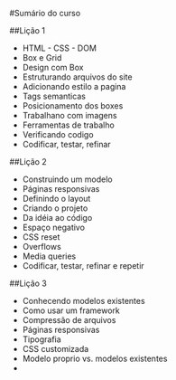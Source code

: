 #Sumário do curso

##Lição 1
* HTML - CSS - DOM
* Box e Grid
* Design com Box
* Estruturando arquivos do site
* Adicionando estilo a pagina
* Tags semanticas
* Posicionamento dos boxes
* Trabalhano com imagens
* Ferramentas de trabalho
* Verificando codigo
* Codificar, testar, refinar

##Lição 2
* Construindo um modelo
* Páginas responsivas
* Definindo o layout
* Criando o projeto
* Da idéia ao código
* Espaço negativo
* CSS reset
* Overflows
* Media queries
* Codificar, testar, refinar e repetir

##Lição 3
* Conhecendo modelos existentes
* Como usar um framework
* Compressão de arquivos
* Páginas responsivas
* Tipografia
* CSS customizada
* Modelo proprio vs. modelos existentes
* 
